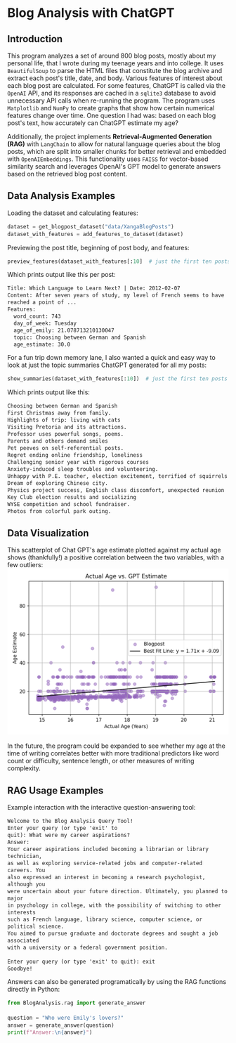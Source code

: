 # Blog Analysis with ChatGPT

## Introduction

This program analyzes a set of around 800 blog posts, mostly about my 
personal life, that I wrote during my teenage years and into college. It uses
`BeautifulSoup` to parse the HTML files that constitute the blog archive
and extract each post's title, date, and body. Various features of interest 
about each blog post are calculated. For some features, ChatGPT is called 
via the `OpenAI` API, and its responses are cached in a `sqlite3` database
to avoid unnecessary API calls when re-running the program.
The program uses `Matplotlib` and `NumPy` to create graphs that show how
certain numerical features change over time. One question I had was: based
on each blog post's text, how 
accurately can ChatGPT estimate my age?

Additionally, the project implements 
**Retrieval-Augmented Generation 
(RAG)** with `LangChain` to 
allow for natural language queries 
about the blog posts, which are 
split into smaller chunks for better 
retrieval and embedded with 
`OpenAIEmbeddings`. This 
functionality uses `FAISS` 
for vector-based similarity search and leverages OpenAI's GPT model to generate 
answers based on the retrieved blog post content.


## Data Analysis Examples

Loading the dataset and calculating features:
```python
dataset = get_blogpost_dataset("data/XangaBlogPosts")
dataset_with_features = add_features_to_dataset(dataset)
```
Previewing the post title, beginning of post body, and features:
```python
preview_features(dataset_with_features[:10]  # just the first ten posts
```
Which prints output like this per post:
```
Title: Which Language to Learn Next? | Date: 2012-02-07
Content: After seven years of study, my level of French seems to have reached a point of ...
Features:
  word_count: 743
  day_of_week: Tuesday
  age_of_emily: 21.078713210130047
  topic: Choosing between German and Spanish
  age_estimate: 30.0
```
For a fun trip down memory lane, I also wanted a quick and easy way to look at just the topic
summaries ChatGPT generated for all my posts:
```python
show_summaries(dataset_with_features[:10])  # just the first ten posts
```
Which prints output like this:
```
Choosing between German and Spanish
First Christmas away from family.
Highlights of trip: living with cats
Visiting Pretoria and its attractions.
Professor uses powerful songs, poems.
Parents and others demand smiles
Pet peeves on self-referential posts.
Regret ending online friendship, loneliness
Challenging senior year with rigorous courses
Anxiety-induced sleep troubles and volunteering.
Unhappy with P.E. teacher, election excitement, terrified of squirrels
Dream of exploring Chinese city.
Physics project success, English class discomfort, unexpected reunion
Key Club election results and socializing
WYSE competition and school fundraiser.
Photos from colorful park outing.
```

## Data Visualization

This scatterplot of Chat GPT's age estimate plotted against my actual age shows (thankfully!) a positive correlation between the two variables, with a few outliers:
![Scatterplot with linear regression line showing a positive correlation between age estimate and actual age](output/real_data_graphed.png "Actual Age vs. GPT Estimate")

In the future, the program could be expanded to see whether my age at the time of writing correlates better with more traditional predictors like word count or difficulty, sentence length, or other measures of writing complexity.

## RAG Usage Examples

Example interaction with the 
interactive question-answering tool:
```
Welcome to the Blog Analysis Query Tool!
Enter your query (or type 'exit' to 
quit): What were my career aspirations?
Answer:
Your career aspirations included becoming a librarian or library technician, 
as well as exploring service-related jobs and computer-related careers. You 
also expressed an interest in becoming a research psychologist, although you 
were uncertain about your future direction. Ultimately, you planned to major 
in psychology in college, with the possibility of switching to other interests 
such as French language, library science, computer science, or political science. 
You aimed to pursue graduate and doctorate degrees and sought a job associated 
with a university or a federal government position.

Enter your query (or type 'exit' to quit): exit
Goodbye!
```

Answers can also be generated 
programatically by using the RAG 
functions directly in Python:
 ```python
from BlogAnalysis.rag import generate_answer

question = "Who were Emily's lovers?"
answer = generate_answer(question)
print(f"Answer:\n{answer}")
```